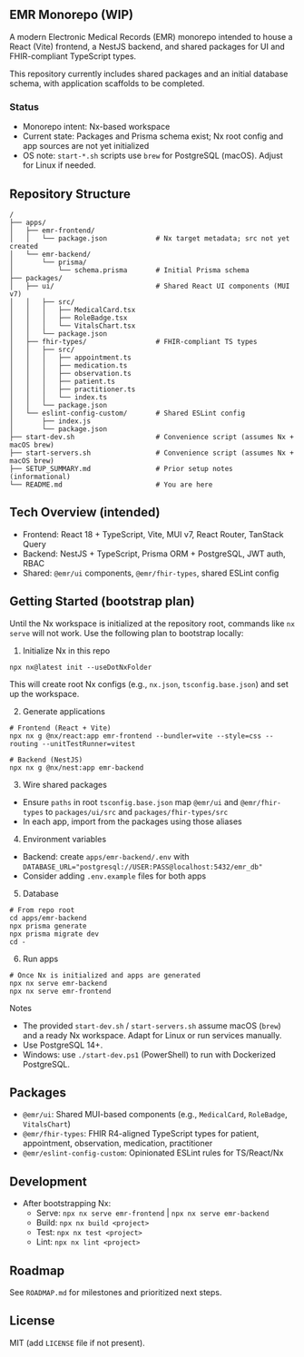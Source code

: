 ## EMR Monorepo (WIP)

A modern Electronic Medical Records (EMR) monorepo intended to house a React (Vite) frontend, a NestJS backend, and shared packages for UI and FHIR-compliant TypeScript types.

This repository currently includes shared packages and an initial database schema, with application scaffolds to be completed.

### Status
- Monorepo intent: Nx-based workspace
- Current state: Packages and Prisma schema exist; Nx root config and app sources are not yet initialized
- OS note: `start-*.sh` scripts use `brew` for PostgreSQL (macOS). Adjust for Linux if needed.

## Repository Structure
```
/
├── apps/
│   ├── emr-frontend/
│   │   └── package.json            # Nx target metadata; src not yet created
│   └── emr-backend/
│       └── prisma/
│           └── schema.prisma       # Initial Prisma schema
├── packages/
│   ├── ui/                         # Shared React UI components (MUI v7)
│   │   ├── src/
│   │   │   ├── MedicalCard.tsx
│   │   │   ├── RoleBadge.tsx
│   │   │   └── VitalsChart.tsx
│   │   └── package.json
│   ├── fhir-types/                 # FHIR-compliant TS types
│   │   ├── src/
│   │   │   ├── appointment.ts
│   │   │   ├── medication.ts
│   │   │   ├── observation.ts
│   │   │   ├── patient.ts
│   │   │   ├── practitioner.ts
│   │   │   └── index.ts
│   │   └── package.json
│   └── eslint-config-custom/       # Shared ESLint config
│       ├── index.js
│       └── package.json
├── start-dev.sh                    # Convenience script (assumes Nx + macOS brew)
├── start-servers.sh                # Convenience script (assumes Nx + macOS brew)
├── SETUP_SUMMARY.md                # Prior setup notes (informational)
└── README.md                       # You are here
```

## Tech Overview (intended)
- Frontend: React 18 + TypeScript, Vite, MUI v7, React Router, TanStack Query
- Backend: NestJS + TypeScript, Prisma ORM + PostgreSQL, JWT auth, RBAC
- Shared: `@emr/ui` components, `@emr/fhir-types`, shared ESLint config

## Getting Started (bootstrap plan)
Until the Nx workspace is initialized at the repository root, commands like `nx serve` will not work. Use the following plan to bootstrap locally:

1) Initialize Nx in this repo
```
npx nx@latest init --useDotNxFolder
```
This will create root Nx configs (e.g., `nx.json`, `tsconfig.base.json`) and set up the workspace.

2) Generate applications
```
# Frontend (React + Vite)
npx nx g @nx/react:app emr-frontend --bundler=vite --style=css --routing --unitTestRunner=vitest

# Backend (NestJS)
npx nx g @nx/nest:app emr-backend
```

3) Wire shared packages
- Ensure `paths` in root `tsconfig.base.json` map `@emr/ui` and `@emr/fhir-types` to `packages/ui/src` and `packages/fhir-types/src`
- In each app, import from the packages using those aliases

4) Environment variables
- Backend: create `apps/emr-backend/.env` with `DATABASE_URL="postgresql://USER:PASS@localhost:5432/emr_db"`
- Consider adding `.env.example` files for both apps

5) Database
```
# From repo root
cd apps/emr-backend
npx prisma generate
npx prisma migrate dev
cd -
```

6) Run apps
```
# Once Nx is initialized and apps are generated
npx nx serve emr-backend
npx nx serve emr-frontend
```

Notes
- The provided `start-dev.sh` / `start-servers.sh` assume macOS (`brew`) and a ready Nx workspace. Adapt for Linux or run services manually.
- Use PostgreSQL 14+.
- Windows: use `./start-dev.ps1` (PowerShell) to run with Dockerized PostgreSQL.

## Packages
- `@emr/ui`: Shared MUI-based components (e.g., `MedicalCard`, `RoleBadge`, `VitalsChart`)
- `@emr/fhir-types`: FHIR R4-aligned TypeScript types for patient, appointment, observation, medication, practitioner
- `@emr/eslint-config-custom`: Opinionated ESLint rules for TS/React/Nx

## Development
- After bootstrapping Nx:
  - Serve: `npx nx serve emr-frontend` | `npx nx serve emr-backend`
  - Build: `npx nx build <project>`
  - Test: `npx nx test <project>`
  - Lint: `npx nx lint <project>`

## Roadmap
See `ROADMAP.md` for milestones and prioritized next steps.

## License
MIT (add `LICENSE` file if not present).
